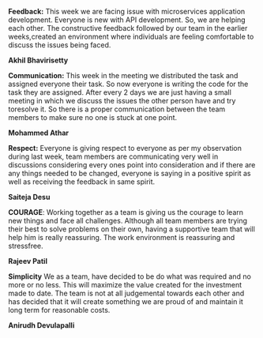 **Feedback:** This week we are facing issue with microservices application development. Everyone is new with API development. So, we are helping each other. The constructive feedback followed by our team in the earlier weeks,created an environment where individuals are feeling comfortable to discuss the issues being faced.

**Akhil Bhavirisetty**

**Communication:** This week in the meeting we distributed the task and assigned everyone their task. So now everyone is writing the code for the task they are assigned. After every 2 days we are just having a small meeting in which we discuss the issues the other person have and try toresolve it. So there is a proper communication between the team members to make sure no one is stuck at one point.

**Mohammed Athar**

**Respect:** Everyone is giving respect to everyone as per my observation during last week, team members are communicating very well in discussions considering every ones point into consideration and if there are any things needed to be changed, everyone is saying in a positive spirit as well as receiving the feedback in same spirit.

**Saiteja Desu**

**COURAGE**: Working together as a team is giving us the courage to learn new things and face all challenges. Although all team members are trying their best to solve problems on their own, having a supportive team that will help him is really reassuring. The work environment is reassuring and stressfree.

**Rajeev Patil**

**Simplicity** We as a team, have decided to be do what was required and no more or no less. This will maximize the value created for the investment made to date. The team is not at all judgemental towards each other and has decided that it will create something we are proud of and maintain it long term for reasonable costs. 

**Anirudh Devulapalli**
